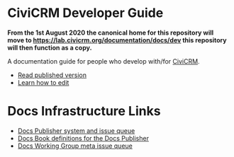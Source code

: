 # CiviCRM Developer Guide

**From the 1st August 2020 the canonical home for this repository will move to https://lab.civicrm.org/documentation/docs/dev this repository will then function as a copy.**

A documentation guide for people who develop with/for [CiviCRM](https://civicrm.org).

-   [Read published version](http://docs.civicrm.org/dev/en/master)
-   [Learn how to edit](https://docs.civicrm.org/dev/en/master/documentation/#how-to-edit)

# Docs Infrastructure Links

-   [Docs Publisher system and issue queue](https://lab.civicrm.org/documentation/docs-publisher)
-   [Docs Book definitions for the Docs Publisher](https://lab.civicrm.org/documentation/docs-books)
-   [Docs Working Group meta issue queue](https://lab.civicrm.org/documentation/meta)
